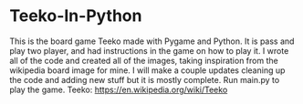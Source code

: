
# Teeko-In-Python
This is the board game Teeko made with Pygame and Python. It is pass and play two player, and had instructions in the game on how to play it. I wrote all of the code and created all of the images, taking inspiration from the wikipedia board image for mine. 
I will make a couple updates cleaning up the code and adding new stuff but it is mostly complete.
Run main.py to play the game.
Teeko: https://en.wikipedia.org/wiki/Teeko
